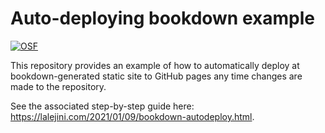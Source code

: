 # Auto-deploying bookdown example

[![OSF](https://img.shields.io/badge/data%20%40%20OSF-10.17605%2FOSF.IO%2F928FX-blue)](https://osf.io/w95ne/)

This repository provides an example of how to automatically deploy at bookdown-generated static site to GitHub pages any time changes are made to the repository.

See the associated step-by-step guide here: <https://lalejini.com/2021/01/09/bookdown-autodeploy.html>.